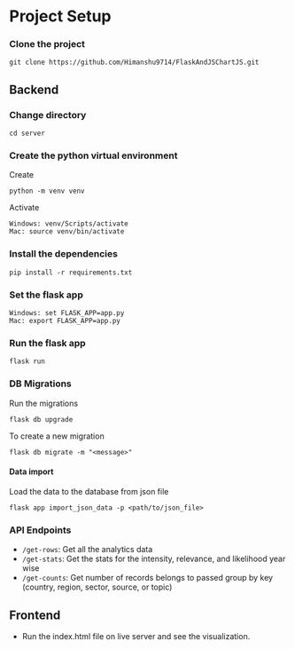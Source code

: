 # Project Setup

### Clone the project

```
git clone https://github.com/Himanshu9714/FlaskAndJSChartJS.git
```

## Backend

### Change directory

```
cd server
```

### Create the python virtual environment

Create

```
python -m venv venv
```

Activate

```
Windows: venv/Scripts/activate
Mac: source venv/bin/activate
```

### Install the dependencies

```
pip install -r requirements.txt
```

### Set the flask app

```
Windows: set FLASK_APP=app.py
Mac: export FLASK_APP=app.py
```

### Run the flask app

```
flask run
```

### DB Migrations

Run the migrations

```
flask db upgrade
```

To create a new migration

```
flask db migrate -m "<message>"
```

#### Data import

Load the data to the database from json file

```
flask app import_json_data -p <path/to/json_file>
```

### API Endpoints

- `/get-rows`: Get all the analytics data
- `/get-stats`: Get the stats for the intensity, relevance, and likelihood year wise
- `/get-counts`: Get number of records belongs to passed group by key (country, region, sector, source, or topic)

## Frontend

- Run the index.html file on live server and see the visualization.
